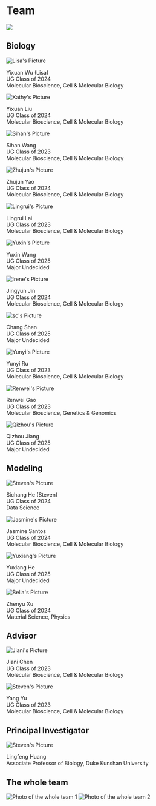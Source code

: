 <div class="h1-bg">
    <h1 class>Team</h1>
    <img src="https://static.igem.wiki/teams/4161/wiki/team-bg.png" />
</div>

## Biology

<div class="grid grid-flow-row grid-cols-2 gap-4 text-center md:grid-cols-4">
<div>
<img alt="Lisa's Picture" src="https://static.igem.wiki/teams/4161/wiki/lisa-pic.jpg" class="max-w-full" />
<br />

Yixuan Wu (Lisa)\
UG Class of 2024\
Molecular Bioscience, Cell & Molecular Biology

</div>
<div>
<img alt="Kathy's Picture" src="https://static.igem.wiki/teams/4161/wiki/yixuanliu-kathy.png" class="max-w-full" />
<br />

Yixuan Liu\
UG Class of 2024\
Molecular Bioscience, Cell & Molecular Biology

</div>
<div>
<img alt="Sihan's Picture" src="https://static.igem.wiki/teams/4161/wiki/sihan-pic.jpg" class="max-w-full" />
<br />

Sihan Wang\
UG Class of 2023\
Molecular Bioscience, Cell & Molecular Biology

</div>
<div>
<img alt="Zhujun's Picture" src="https://static.igem.wiki/teams/4161/wiki/zhujun-pic.png" class="max-w-full" />
<br />

Zhujun Yao\
UG Class of 2024\
Molecular Bioscience, Cell & Molecular Biology

</div>
<div>
<img alt="Lingrui's Picture" src="https://static.igem.wiki/teams/4161/wiki/ll-pic.jpg" class="max-w-full" />
<br />

Lingrui Lai\
UG Class of 2023\
Molecular Bioscience, Cell & Molecular Biology

</div>
<div>
<img alt="Yuxin's Picture" src="https://static.igem.wiki/teams/4161/wiki/yuxin-wang-profile-photo.jpg" class="max-w-full" />
<br />

Yuxin Wang\
UG Class of 2025\
Major Undecided

</div>
<div>
<img alt="Irene's Picture" src="https://static.igem.wiki/teams/4161/wiki/irene-pic.jpg" class="max-w-full" />
<br />

Jingyun Jin\
UG Class of 2024\
Molecular Bioscience, Cell & Molecular Biology

</div>
<div>
<img alt="sc's Picture" src="https://static.igem.wiki/teams/4161/wiki/sc-pic.jpg" class="max-w-full" />
<br />

Chang Shen\
UG Class of 2025\
Major Undecided

</div>
<div>
<img alt="Yunyi's Picture" src="https://static.igem.wiki/teams/4161/wiki/yunyi-pic.png" class="max-w-full" />
<br />

Yunyi Ru\
UG Class of 2023\
Molecular Bioscience, Cell & Molecular Biology

</div>
<div>
<img alt="Renwei's Picture" src="https://static.igem.wiki/teams/4161/wiki/renwei-pic.jpg" class="max-w-full" />
<br />

Renwei Gao\
UG Class of 2023\
Molecular Bioscience, Genetics & Genomics

</div>
<div>
<img alt="Qizhou's Picture" src="https://static.igem.wiki/teams/4161/wiki/qizhou-jiang-pic.jpg" class="max-w-full" />
<br />

Qizhou Jiang\
UG Class of 2025\
Major Undecided

</div>
</div>

## Modeling

<div class="grid grid-flow-row grid-cols-2 gap-4 text-center md:grid-cols-4">
<div>
<img alt="Steven's Picture" src="https://static.igem.wiki/teams/4161/wiki/steven-pic.jpg" class="max-w-full" />
<br />

Sichang He (Steven)\
UG Class of 2024\
Data Science

</div>
<div>
<img alt="Jasmine's Picture" src="https://static.igem.wiki/teams/4161/wiki/jas-pic.jpg" class="max-w-full" />
<br />

Jasmine Santos\
UG Class of 2024\
Molecular Bioscience, Cell & Molecular Biology

</div>
<div>
<img alt="Yuxiang's Picture" src="https://static.igem.wiki/teams/4161/wiki/img-1134.jpg" class="max-w-full" />
<br />

Yuxiang He\
UG Class of 2025\
Major Undecided

</div>
<div>
<img alt="Bella's Picture" src="https://static.igem.wiki/teams/4161/wiki/bella.jpg" class="max-w-full" />
<br />

Zhenyu Xu\
UG Class of 2024\
Material Science, Physics

</div>
</div>

## Advisor

<div class="grid grid-flow-row grid-cols-2 gap-4 text-center md:grid-cols-4">
<div>
<img alt="Jiani's Picture" src="https://static.igem.wiki/teams/4161/wiki/jiani-pic.jpg" class="max-w-full" />
<br />

Jiani Chen\
UG Class of 2023\
Molecular Bioscience, Cell & Molecular Biology

</div>
<div>
<img alt="Steven's Picture" src="https://static.igem.wiki/teams/4161/wiki/yang-yu.jpeg" class="max-w-full" />
<br />

Yang Yu\
UG Class of 2023\
Molecular Bioscience, Cell & Molecular Biology

</div>
</div>

## Principal Investigator

<div class="grid grid-flow-row grid-cols-2 gap-4 text-center md:grid-cols-4">
<div>
<img alt="Steven's Picture" src="https://static.igem.wiki/teams/4161/wiki/linfeng-huang.jpeg" class="max-w-full" />
<br />

Lingfeng Huang\
Associate Professor of Biology, Duke Kunshan University

</div>
</div>

## The whole team

<div class="grid grid-flow-row grid-cols-1 gap-4 text-center">
<img alt="Photo of the whole team 1" src="https://static.igem.wiki/teams/4161/wiki/team-photo.jpg" />
<img alt="Photo of the whole team 2" src="https://static.igem.wiki/teams/4161/wiki/groupphoto2.png" />
</div>
